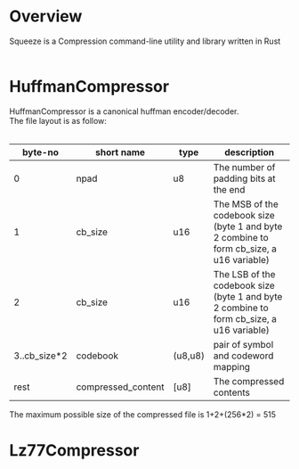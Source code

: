 <h1>Overview</h1>
Squeeze is a Compression command-line utility and library written in Rust<br><br>

<h1> HuffmanCompressor</h1>
HuffmanCompressor is a canonical huffman encoder/decoder.<br>
The file layout is as follow:<br><br>

|byte-no|short name|type|description|
|---|---|---|---|
|0|npad|u8|The number of padding bits at the end
|1|cb_size|u16|The MSB of the codebook size (byte 1 and byte 2 combine to form cb_size, a u16 variable)
|2|cb_size|u16|The LSB of the codebook size (byte 1 and byte 2 combine to form cb_size, a u16 variable)
|3..cb_size*2|codebook|(u8,u8)|pair of symbol and codeword mapping
|rest|compressed_content|[u8]|The compressed contents

The maximum possible size of the compressed file is 1+2+(256*2) = 515
<h1> Lz77Compressor</h1>